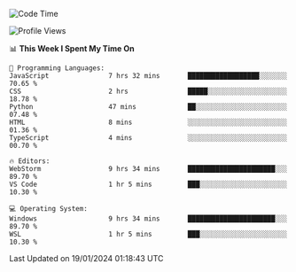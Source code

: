 <!--START_SECTION:waka-->
![Code Time](http://img.shields.io/badge/Code%20Time-508%20hrs%206%20mins-blue)

![Profile Views](http://img.shields.io/badge/Profile%20Views-12-blue)

📊 **This Week I Spent My Time On** 

```text
💬 Programming Languages: 
JavaScript               7 hrs 32 mins       ██████████████████░░░░░░░   70.65 % 
CSS                      2 hrs               █████░░░░░░░░░░░░░░░░░░░░   18.78 % 
Python                   47 mins             ██░░░░░░░░░░░░░░░░░░░░░░░   07.48 % 
HTML                     8 mins              ░░░░░░░░░░░░░░░░░░░░░░░░░   01.36 % 
TypeScript               4 mins              ░░░░░░░░░░░░░░░░░░░░░░░░░   00.70 % 

🔥 Editors: 
WebStorm                 9 hrs 34 mins       ██████████████████████░░░   89.70 % 
VS Code                  1 hr 5 mins         ███░░░░░░░░░░░░░░░░░░░░░░   10.30 % 

💻 Operating System: 
Windows                  9 hrs 34 mins       ██████████████████████░░░   89.70 % 
WSL                      1 hr 5 mins         ███░░░░░░░░░░░░░░░░░░░░░░   10.30 % 
```


 Last Updated on 19/01/2024 01:18:43 UTC
<!--END_SECTION:waka-->
